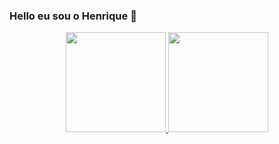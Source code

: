 ### Hello eu sou o Henrique 👋


  <div align="center">
  <a href="https://github.com/HenriqueAlmeida99">
  <img height="160em" src="https://github-readme-stats.vercel.app/api?username=HenriqueAlmeida99&show_icons=true&theme=dark&include_all_commits=true&count_private=true"/>
  <img height="160em" src="https://github-readme-stats.vercel.app/api/top-langs/?username=HenriqueAlmeida99&layout=compact&langs_count=7&theme=dark"/>
</div>

